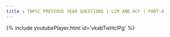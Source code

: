 ```yaml
---
title : TNPSC PREVIOUS YEAR QUESTIONS | LCM AND HCF | PART-6
---
```






{% include youtubePlayer.html id='vkabTwHcIPg' %}
